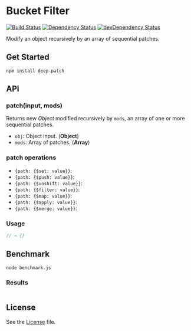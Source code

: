 # Bucket Filter
[![Build Status](https://travis-ci.org/grindcode/deep-patch.svg?branch=master)](https://travis-ci.org/grindcode/deep-patch) [![Dependency Status](https://david-dm.org/grindcode/deep-patch.svg)](https://david-dm.org/grindcode/deep-patch) [![devDependency Status](https://david-dm.org/grindcode/deep-patch/dev-status.svg)](https://david-dm.org/grindcode/deep-patch#info=devDependencies)

Modify an object recursively by an array of sequential patches.

## Get Started
```shell
npm install deep-patch
```

## API
### patch(input, mods)
Returns new _Object_ modified recursively by `mods`, an array of one or more sequential patches.
* `obj`: Object input. (**Object**)
* `mods`: Array of patches. (**Array**)

### patch operations
* `{path: {$set: value}}`:
* `{path: {$push: value}}`:
* `{path: {$unshift: value}}`:
* `{path: {$filter: value}}`:
* `{path: {$map: value}}`:
* `{path: {$apply: value}}`:
* `{path: {$merge: value}}`:

### Usage
```javascript
// → {}
```

## Benchmark
```shell
node benchmark.js
```

### Results
```shell
```

## License
See the [License](LICENSE) file.
